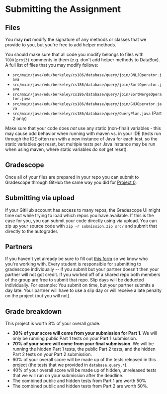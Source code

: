 # Submitting the Assignment

## Files

You may **not** modify the signature of any methods or classes that we provide to you, but you're free to add helper methods.

You should make sure that all code you modify belongs to files with `TODO(proj3)` comments in them \(e.g. don't add helper methods to DataBox\). A full list of files that you may modify follows:

* `src/main/java/edu/berkeley/cs186/database/query/join/BNLJOperator.java`
* `src/main/java/edu/berkeley/cs186/database/query/join/SortOperator.java`
* `src/main/java/edu/berkeley/cs186/database/query/join/SortMergeOperator.java`
* `src/main/java/edu/berkeley/cs186/database/query/join/GHJOperator.java`
* `src/main/java/edu/berkeley/cs186/database/query/QueryPlan.java` \(Part 2 only\)

Make sure that your code does _not_ use any static \(non-final\) variables - this may cause odd behavior when running with maven vs. in your IDE \(tests run through the IDE often run with a new instance of Java for each test, so the static variables get reset, but multiple tests per Java instance may be run when using maven, where static variables _do not_ get reset\).

## Gradescope

Once all of your files are prepared in your repo you can submit to Gradescope through GitHub the same way you did for [Project 0](../proj0/submitting.md#pushing-changes-to-github-classroom).

## Submitting via upload <a id="submitting-via-upload"></a>

If your GitHub account has access to many repos, the Gradescope UI might time out while trying to load which repos you have available. If this is the case for you, you can submit your code directly using via upload. You can zip up your source code with `zip -r submission.zip src/` and submit that directly to the autograder.

## Partners

If you haven't yet already be sure to fill out [this form](https://docs.google.com/forms/d/e/1FAIpQLSc9k3bwCVXWPBbC41l0SNQVyADOCb08x0TY9Go77gBpW3cuNw/viewform?usp=sf_link) so we know who you're working with. Every student is responsible for submitting to gradescope individually -- if you submit but your partner doesn't then your partner will not got credit. If you worked off of a shared repo both members of the group are free to submit that repo. Slip days will be deducted individually. For example: You submit on time, but your partner submits a day late. Your partner will have to use a slip day or will receive a late penalty on the project \(but you will not\).

## Grade breakdown

This project is worth 8% of your overall grade.

* **30% of your score will come from your submission for Part 1**. We will only be running public Part 1 tests on your Part 1 submission.
* **70% of your score will come from your final submission**. We will be running the hidden Part 1 tests, the public Part 2 tests, and the hidden Part 2 tests on your Part 2 submission.
* 60% of your overall score will be made up of the tests released in this project \(the tests that we provided in `database.query.*`\).
* 40% of your overall score will be made up of hidden, unreleased tests that we will run on your submission after the deadline.
* The combined public and hidden tests from Part 1 are worth 50%
* The combined public and hidden tests from Part 2 are worth 50%.

